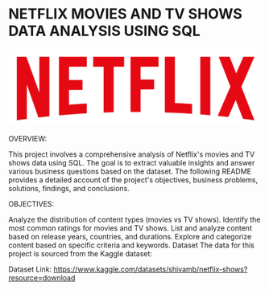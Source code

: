 # NETFLIX MOVIES AND TV SHOWS DATA ANALYSIS USING SQL 

![ NETFLIX LOGO](https://github.com/Sanket2329/NETFLIX_SQL_PROJECT/blob/main/logo.png)

OVERVIEW:

This project involves a comprehensive analysis of Netflix's movies and TV shows data using SQL. The goal is to extract valuable insights and answer various business questions based on the dataset. The following README provides a detailed account of the project's objectives, business problems, solutions, findings, and conclusions.

OBJECTIVES:

Analyze the distribution of content types (movies vs TV shows).
Identify the most common ratings for movies and TV shows.
List and analyze content based on release years, countries, and durations.
Explore and categorize content based on specific criteria and keywords.
Dataset
The data for this project is sourced from the Kaggle dataset:

Dataset Link: https://www.kaggle.com/datasets/shivamb/netflix-shows?resource=download

